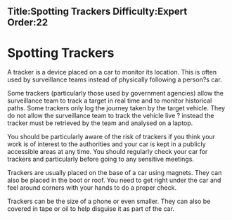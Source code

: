 Title:Spotting Trackers
Difficulty:Expert
Order:22
---
# Spotting Trackers

A tracker is a device placed on a car to monitor its location. This is often used by surveillance teams instead of physically following a person?s car.

Some trackers (particularly those used by government agencies) allow the surveillance team to track a target in real time and to monitor historical paths. Some trackers only log the journey taken by the target vehicle. They do not allow the surveillance team to track the vehicle live ? instead the tracker must be retrieved by the team and analysed on a laptop.

You should be particularly aware of the risk of trackers if you think your work is of interest to the authorities and your car is kept in a publicly accessible areas at any time. You should regularly check your car for trackers and particularly before going to any sensitive meetings.

Trackers are usually placed on the base of a car using magnets. They can also be placed in the boot or roof. You need to get right under the car and feel around corners with your hands to do a proper check.

Trackers can be the size of a phone or even smaller. They can also be covered in tape or oil to help disguise it as part of the car.